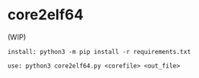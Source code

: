 # core2elf64

(WIP)

```
install: python3 -m pip install -r requirements.txt

use: python3 core2elf64.py <corefile> <out_file>
```

